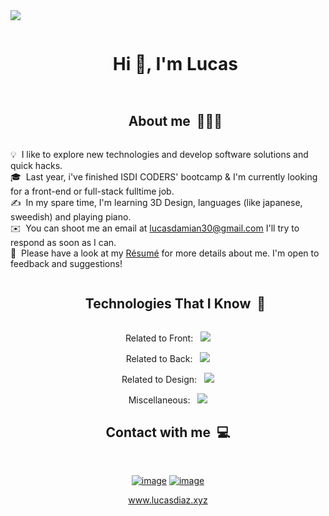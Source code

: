 <!--horizontal divider(gradiant)-->
<img src="https://user-images.githubusercontent.com/73097560/115834477-dbab4500-a447-11eb-908a-139a6edaec5c.gif">

<!--h1 without bottom border-->
<div id="user-content-toc">
  <ul align="center">
    <summary><h1 style="display: inline-block">Hi 👋, I'm Lucas</h1></summary>
  </ul>
</div>

<!--h1 without bottom border-->
<div id="user-content-toc">
  <ul align="center">
    <summary><h2 style="display: inline-block">About me&nbsp;&nbsp;👨🏻‍💻</h2></summary>
  </ul>
</div>

💡 &nbsp;I like to explore new technologies and develop software solutions and quick hacks.\
🎓 &nbsp;Last year, i've finished ISDI CODERS' bootcamp & I'm currently looking for a front-end or full-stack fulltime job.\
✍️ &nbsp;In my spare time, I'm learning 3D Design, languages (like japanese, sweedish) and playing piano.  
✉️ &nbsp;You can shoot me an email at lucasdamian30@gmail.com I'll try to respond as soon as I can.\
📄 &nbsp;Please have a look at my [Résumé](https://drive.google.com/file/d/1UVokzrHDYY6pD4QJsdhRjxfKETfg2R1v/view?usp=sharing) for more details about me. I'm open to feedback and suggestions!

<!--h1 without bottom border-->
<div id="user-content-toc">
  <ul align="center">
    <summary><h2 style="display: inline-block">Technologies That I Know&nbsp;&nbsp;📗</h2></summary>
  </ul>
</div>
<!--tech stack icons-->

<p align="center"> Related to Front:&nbsp;&nbsp;
  <a href="https://skillicons.dev">
    <img src="https://skillicons.dev/icons?i=html,css,sass,bootstrap,tailwind,js,ts,threejs,react,redux,angular,vue,jest&perline=14" />
  </a>
</p>

<p align="center"> Related to Back:&nbsp;&nbsp;
  <a href="https://skillicons.dev">
    <img src="https://skillicons.dev/icons?i=js,nodejs,express,mongodb,mysql,php,laravel,postman&perline=14" />
  </a>
</p>

<p align="center"> Related to Design:&nbsp;&nbsp;
  <a href="https://skillicons.dev">
    <img src="https://skillicons.dev/icons?i=figma,blender,ai,ps,pr&perline=14" />
  </a>
</p>

<p align="center"> Miscellaneous:&nbsp;&nbsp;
  <a href="https://skillicons.dev">
    <img src="https://skillicons.dev/icons?i=apple,git,github,gitlab,vscode,vite,bash,notion,discord&perline=14" />
  </a>
</p>

<h2 align="center">Contact with me&nbsp;&nbsp;💻</h2>
<div align="center">
<br/>

[![image](https://img.shields.io/badge/LinkedIn-0077B5?style=for-the-badge&logo=linkedin&logoColor=white)](https://www.linkedin.com/in/lucas-diaz-cuenca/)
[![image](https://img.shields.io/badge/Gmail-D14836?style=for-the-badge&logo=gmail&logoColor=white)](mailto:lucasdamian30@gmail.com)

 <a href="https://www.lucasdiaz.xyz/" target="_blank">www.lucasdiaz.xyz</a></p>

